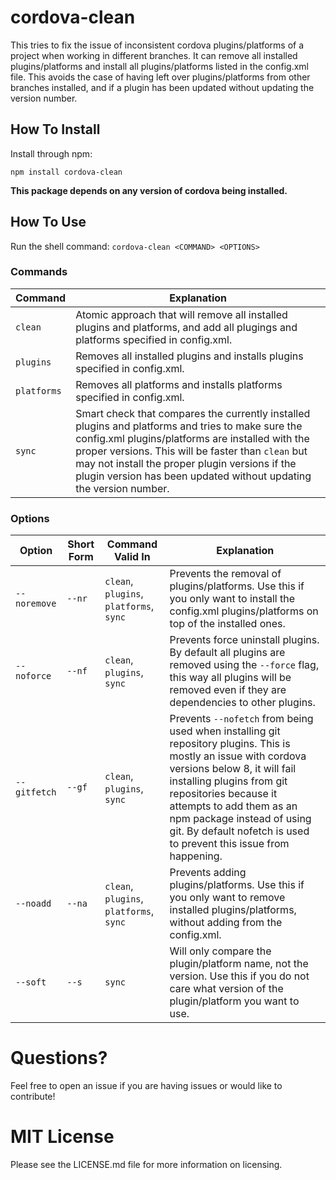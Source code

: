 # cordova-clean
This tries to fix the issue of inconsistent cordova plugins/platforms of a project when working in different branches. It can remove all installed plugins/platforms and install all plugins/platforms listed in the config.xml file. This avoids the case of having left over plugins/platforms from other branches installed, and if a plugin has been updated without updating the version number.

## How To Install
Install through npm:
```
npm install cordova-clean
```
**This package depends on any version of cordova being installed.**

## How To Use 
Run the shell command: `cordova-clean <COMMAND> <OPTIONS>`

### Commands

| Command | Explanation |
|---|---|
| `clean` | Atomic approach that will remove all installed plugins and platforms, and add all plugings and platforms specified in config.xml. |
| `plugins` | Removes all installed plugins and installs plugins specified in config.xml. |
| `platforms` | Removes all platforms and installs platforms specified in config.xml. |
| `sync` | Smart check that compares the currently installed plugins and platforms and tries to make sure the config.xml plugins/platforms are installed with the proper versions. This will be faster than `clean` but may not install the proper plugin versions if the plugin version has been updated without updating the version number. |

### Options

| Option | Short Form | Command Valid In | Explanation |
|---|---|---|---|
| `--noremove` | `--nr` | `clean`, `plugins`, `platforms`, `sync` | Prevents the removal of  plugins/platforms. Use this if you only want to install the config.xml plugins/platforms on top of the installed ones. |
| `--noforce` | `--nf` | `clean`, `plugins`, `sync` | Prevents force uninstall plugins. By default all plugins are removed using the `--force` flag, this way all plugins will be removed even if they are dependencies to other plugins. |
| `--gitfetch` | `--gf` | `clean`, `plugins`, `sync` | Prevents `--nofetch` from being used when installing git repository plugins. This is mostly an issue with cordova versions below 8, it will fail installing plugins from git repositories because it attempts to add them as an npm package instead of using git. By default nofetch is used to prevent this issue from happening. |
| `--noadd` | `--na` | `clean`, `plugins`, `platforms`, `sync` | Prevents adding plugins/platforms. Use this if you only want to remove installed plugins/platforms, without adding from the config.xml. |
| `--soft` | `--s` | `sync` | Will only compare the plugin/platform name, not the version. Use this if you do not care what version of the plugin/platform you want to use. |

# Questions?
Feel free to open an issue if you are having issues or would like to contribute!

# MIT License
Please see the LICENSE.md file for more information on licensing.
